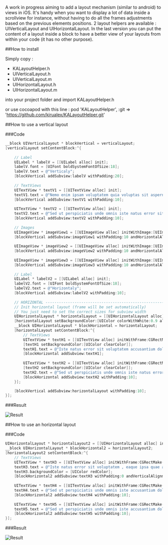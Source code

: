 A work in progress aiming to add a layout mechanism (similar to android) to views in iOS. It's handy when you want to display a lot of data inside a scrollview for instance, without having to do all the frames adjustments based on the previous elements positions.
2 layout helpers are available : UIVerticalLayout and UIHorizontalLayout.
In the last version you can put the content of a layout inside a block to have a better view of your layouts from within your code (it has no other purpose).

##How to install

Simply copy :
 * KALayoutHelper.h
 * UIVerticalLayout.h
 * UIVerticalLayout.m
 * UIHorizontalLayout.h
 * UIHorizontalLayout.m

into your project folder and import KALayoutHelper.h

or use cocoapod with this line :
    pod 'KALayoutHelper', :git => 'https://github.com/kirualex/KALayoutHelper.git'

##How to use a vertical layout

###Code

``` objective-c
__block UIVerticalLayout * blockVertical = verticalLayout;
[verticalLayout setContentBlock:^{
    
    // Label
    UILabel * labelV = [[UILabel alloc] init];
    labelV.font = [UIFont boldSystemFontOfSize:18];
    labelV.text = @"Verticaly";
    [blockVertical addSubview:labelV withPadding:20];
    
    // TextViews
    UITextView * textV1 = [[UITextView alloc] init];
    textV1.text = @"Nemo enim ipsam voluptatem quia voluptas sit aspernatur aut odit aut fugit, sed quia consequuntur magni dolores?";
    [blockVertical addSubview:textV1 withPadding:10];
    
    UITextView * textV2 = [[UITextView alloc] init];
    textV2.text = @"Sed ut perspiciatis unde omnis iste natus error sit voluptatem accusantium doloremque laudantium !";
    [blockVertical addSubview:textV2 withPadding:10];
    
    // Images
    UIImageView * imageView1 = [[UIImageView alloc] initWithImage:[UIImage imageNamed:@"star"]];
    [blockVertical addSubview:imageView1 withPadding:10 andHorizontalAlignment:KALayoutHorizontalAlignmentLeft];
    
    UIImageView * imageView2 = [[UIImageView alloc] initWithImage:[UIImage imageNamed:@"star"]];
    [blockVertical addSubview:imageView2 withPadding:10 andHorizontalAlignment:KALayoutHorizontalAlignmentCenter];
    
    UIImageView * imageView3 = [[UIImageView alloc] initWithImage:[UIImage imageNamed:@"star"]];
    [blockVertical addSubview:imageView3 withPadding:10 andHorizontalAlignment:KALayoutHorizontalAlignmentRight];
    
    // Label
    UILabel * labelV2 = [[UILabel alloc] init];
    labelV2.font = [UIFont boldSystemFontOfSize:18];
    labelV2.text = @"Horizontaly";
    [blockVertical addSubview:labelV2 withPadding:10];
    
    // HORIZONTAL ------------------------------------------------------------------------------
    // Init horizontal layout (frame will be set automatically)
    // You just need to set the correct sizes for subview width
    UIHorizontalLayout * horizontalLayout = [[UIHorizontalLayout alloc] init];
    [horizontalLayout setBackgroundColor:[UIColor colorWithWhite:0.9 alpha:1]];
    __block UIHorizontalLayout * blockHorizontal = horizontalLayout;
    [horizontalLayout setContentBlock:^{
        // TextViews
        UITextView * textH1 = [[UITextView alloc] initWithFrame:CGRectMake(0,0,145,0)];
        [textH1 setBackgroundColor:[UIColor clearColor]];
        textH1.text = @"Iste natus error sit voluptatem accusantium doloremque laudantium, totam rem aperiam, eaque ipsa quae ab illo inventore veriticabo.";
        [blockHorizontal addSubview:textH1];
        
        UITextView * textH2 = [[UITextView alloc] initWithFrame:CGRectMake(0,0,145,0)];
        [textH2 setBackgroundColor:[UIColor clearColor]];
        textH2.text = @"Sed ut perspiciatis unde omnis iste natus error sit voluptatem accusantium atae vitae dicta sunt explicabo.";
        [blockHorizontal addSubview:textH2 withPadding:10];
    }];

    [blockVertical addSubview:horizontalLayout withPadding:10];
}];
```


###Result

![Result](http://i.imgur.com/7Hnedoa.png)

##How to use an horizontal layout

###Code

``` objective-c
UIHorizontalLayout * horizontalLayout2 = [[UIHorizontalLayout alloc] init];
__block UIHorizontalLayout * blockHorizontal2 = horizontalLayout2;
[horizontalLayout2 setContentBlock:^{
    // TextViews
    UITextView * textH3 = [[UITextView alloc] initWithFrame:CGRectMake(0,0,93,0)];
    textH3.text = @"Iste natus error sit voluptatem , eaque ipsa quae ab illo inventore veritatis et quasi architecto beatae vitae dicta sunt explicabo.";
    textH3.backgroundColor = [UIColor redColor];
    [blockHorizontal2 addSubview:textH3 withPadding:0 andVerticalAlignment:KALayoutVerticalAlignmentCenter];
    
    UITextView * textH4 = [[UITextView alloc] initWithFrame:CGRectMake(0,0,93,0)];
    textH4.text = @"Sed ut perspiciatis unde omnis iste accusantium doloremque laudantium, totam rem aperiam natus error sit voluptatem accusantium doloremque o.";
    [blockHorizontal2 addSubview:textH4 withPadding:10];
    
    UITextView * textH5 = [[UITextView alloc] initWithFrame:CGRectMake(0,0,93,0)];
    textH5.text = @"Sed ut perspiciatis unde omnis iste accusantium doloremque laudantium, totam rem aperiam natus error sit voluptatem accusantium doloremque laudantium, totam.";
    [blockHorizontal2 addSubview:textH5 withPadding:10];
}];
```

###Result

![Result](http://i.imgur.com/miTj3kO.png)


